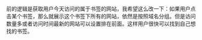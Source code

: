 前的逻辑是获取用户今天访问的属于书签的网站，我希望这么改一下：如果用户点击某个书签，那么就展示这个书签下所有的网站，依然是按照域名分组。但是访问数量多或者访问时间最新的网站可以设置排在前面。这样用户很快可以找到自己想找的书签。